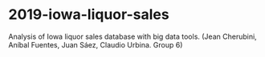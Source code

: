 # 2019-iowa-liquor-sales
Analysis of Iowa liquor sales database with big data tools. (Jean Cherubini, Aníbal Fuentes, Juan Sáez, Claudio Urbina. Group 6)
